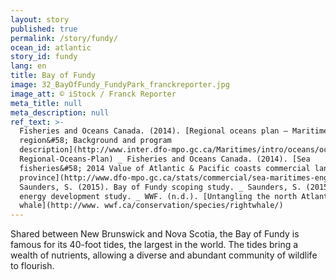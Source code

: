 ```yaml
---
layout: story
published: true
permalink: /story/fundy/
ocean_id: atlantic
story_id: fundy
lang: en
title: Bay of Fundy
image: 32_BayOfFundy_FundyPark_franckreporter.jpg
image_att: © iStock / Franck Reporter
meta_title: null
meta_description: null
ref_text: >-
  Fisheries and Oceans Canada. (2014). [Regional oceans plan – Maritimes
  region&#58; Background and program
  description](http://www.inter.dfo-mpo.gc.ca/Maritimes/intro/oceans/ocmd/
  Regional-Oceans-Plan) _ Fisheries and Oceans Canada. (2014). [Sea
  fisheries&#58; 2014 Value of Atlantic & Pacific coasts commercial landings, by
  province](http://www.dfo-mpo.gc.ca/stats/commercial/sea-maritimes-eng.htm) _
  Saunders, S. (2015). Bay of Fundy scoping study. _ Saunders, S. (2015). Tidal
  energy development study. _ WWF. (n.d.). [Untangling the north Atlantic right
  whale](http://www. wwf.ca/conservation/species/rightwhale/)
---
```


Shared between New Brunswick and Nova Scotia, the Bay of Fundy is famous for its 40-foot tides, the largest in the world. The tides bring a wealth of nutrients, allowing a diverse and abundant community of wildlife to flourish.
